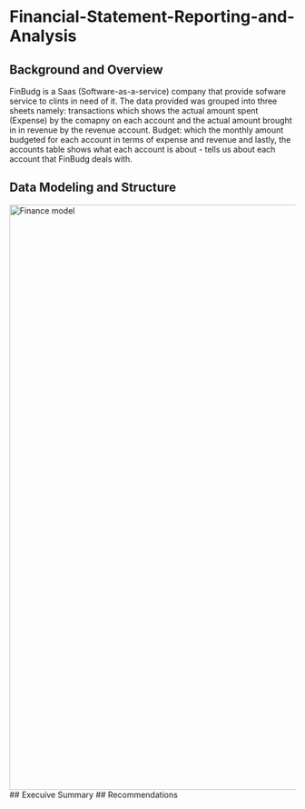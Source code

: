  # Financial-Statement-Reporting-and-Analysis
 ## Background and Overview
 FinBudg is a Saas (Software-as-a-service) company that provide sofware service to clints in need of it. The data provided was grouped into three sheets namely: transactions which shows the actual amount spent (Expense) by the comapny on each account and the actual amount brought in in revenue by the revenue account. Budget: which the monthly amount budgeted for each account in terms of expense and revenue and lastly, the accounts table shows what each account is about - tells us about each account that FinBudg deals with. 
 ## Data Modeling and Structure
 <img width="1460" height="1030" alt="Finance model" src="https://github.com/user-attachments/assets/6198d341-e686-413f-8af4-faff1e98ba09" />
 ## Execuive Summary
 ## Recommendations
